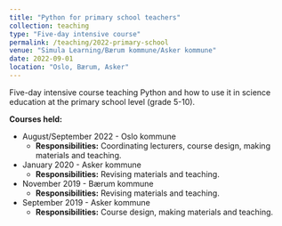 ```yaml
---
title: "Python for primary school teachers"
collection: teaching
type: "Five-day intensive course"
permalink: /teaching/2022-primary-school
venue: "Simula Learning/Bærum kommune/Asker kommune"
date: 2022-09-01
location: "Oslo, Bærum, Asker"
---
```


Five-day intensive course teaching Python and how to use it in science education at the primary school level (grade 5-10).

**Courses held:**

 - August/September 2022 - Oslo kommune
   - **Responsibilities:** Coordinating lecturers, course design, making materials and teaching.
 - January 2020 - Asker kommune
   - **Responsibilities:** Revising materials and teaching.
 - November 2019 - Bærum kommune
   - **Responsibilities:** Revising materials and teaching.
 - September 2019 - Asker kommune
   - **Responsibilities:** Course design, making materials and teaching.